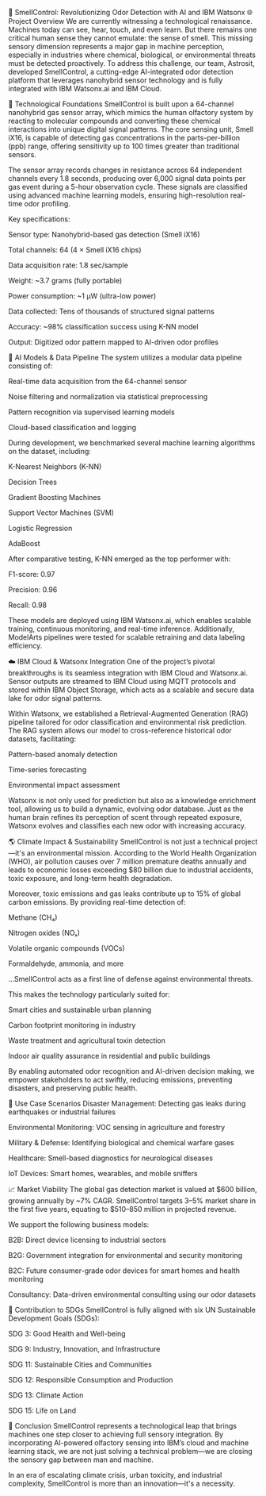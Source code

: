 🚀 SmellControl: Revolutionizing Odor Detection with AI and IBM Watsonx
🌐 Project Overview
We are currently witnessing a technological renaissance. Machines today can see, hear, touch, and even learn. But there remains one critical human sense they cannot emulate: the sense of smell. This missing sensory dimension represents a major gap in machine perception, especially in industries where chemical, biological, or environmental threats must be detected proactively. To address this challenge, our team, Astrosit, developed SmellControl, a cutting-edge AI-integrated odor detection platform that leverages nanohybrid sensor technology and is fully integrated with IBM Watsonx.ai and IBM Cloud.

🔬 Technological Foundations
SmellControl is built upon a 64-channel nanohybrid gas sensor array, which mimics the human olfactory system by reacting to molecular compounds and converting these chemical interactions into unique digital signal patterns. The core sensing unit, Smell iX16, is capable of detecting gas concentrations in the parts-per-billion (ppb) range, offering sensitivity up to 100 times greater than traditional sensors.

The sensor array records changes in resistance across 64 independent channels every 1.8 seconds, producing over 6,000 signal data points per gas event during a 5-hour observation cycle. These signals are classified using advanced machine learning models, ensuring high-resolution real-time odor profiling.

Key specifications:

Sensor type: Nanohybrid-based gas detection (Smell iX16)

Total channels: 64 (4 × Smell iX16 chips)

Data acquisition rate: 1.8 sec/sample

Weight: ~3.7 grams (fully portable)

Power consumption: ~1 µW (ultra-low power)

Data collected: Tens of thousands of structured signal patterns

Accuracy: ~98% classification success using K-NN model

Output: Digitized odor pattern mapped to AI-driven odor profiles

🧠 AI Models & Data Pipeline
The system utilizes a modular data pipeline consisting of:

Real-time data acquisition from the 64-channel sensor

Noise filtering and normalization via statistical preprocessing

Pattern recognition via supervised learning models

Cloud-based classification and logging

During development, we benchmarked several machine learning algorithms on the dataset, including:

K-Nearest Neighbors (K-NN)

Decision Trees

Gradient Boosting Machines

Support Vector Machines (SVM)

Logistic Regression

AdaBoost

After comparative testing, K-NN emerged as the top performer with:

F1-score: 0.97

Precision: 0.96

Recall: 0.98

These models are deployed using IBM Watsonx.ai, which enables scalable training, continuous monitoring, and real-time inference. Additionally, ModelArts pipelines were tested for scalable retraining and data labeling efficiency.

☁️ IBM Cloud & Watsonx Integration
One of the project’s pivotal breakthroughs is its seamless integration with IBM Cloud and Watsonx.ai. Sensor outputs are streamed to IBM Cloud using MQTT protocols and stored within IBM Object Storage, which acts as a scalable and secure data lake for odor signal patterns.

Within Watsonx, we established a Retrieval-Augmented Generation (RAG) pipeline tailored for odor classification and environmental risk prediction. The RAG system allows our model to cross-reference historical odor datasets, facilitating:

Pattern-based anomaly detection

Time-series forecasting

Environmental impact assessment

Watsonx is not only used for prediction but also as a knowledge enrichment tool, allowing us to build a dynamic, evolving odor database. Just as the human brain refines its perception of scent through repeated exposure, Watsonx evolves and classifies each new odor with increasing accuracy.

🌎 Climate Impact & Sustainability
SmellControl is not just a technical project—it's an environmental mission. According to the World Health Organization (WHO), air pollution causes over 7 million premature deaths annually and leads to economic losses exceeding $80 billion due to industrial accidents, toxic exposure, and long-term health degradation.

Moreover, toxic emissions and gas leaks contribute up to 15% of global carbon emissions. By providing real-time detection of:

Methane (CH₄)

Nitrogen oxides (NOₓ)

Volatile organic compounds (VOCs)

Formaldehyde, ammonia, and more

...SmellControl acts as a first line of defense against environmental threats.

This makes the technology particularly suited for:

Smart cities and sustainable urban planning

Carbon footprint monitoring in industry

Waste treatment and agricultural toxin detection

Indoor air quality assurance in residential and public buildings

By enabling automated odor recognition and AI-driven decision making, we empower stakeholders to act swiftly, reducing emissions, preventing disasters, and preserving public health.

🧩 Use Case Scenarios
Disaster Management: Detecting gas leaks during earthquakes or industrial failures

Environmental Monitoring: VOC sensing in agriculture and forestry

Military & Defense: Identifying biological and chemical warfare gases

Healthcare: Smell-based diagnostics for neurological diseases

IoT Devices: Smart homes, wearables, and mobile sniffers

📈 Market Viability
The global gas detection market is valued at $600 billion, growing annually by ~7% CAGR. SmellControl targets 3–5% market share in the first five years, equating to $510–850 million in projected revenue.

We support the following business models:

B2B: Direct device licensing to industrial sectors

B2G: Government integration for environmental and security monitoring

B2C: Future consumer-grade odor devices for smart homes and health monitoring

Consultancy: Data-driven environmental consulting using our odor datasets

🔗 Contribution to SDGs
SmellControl is fully aligned with six UN Sustainable Development Goals (SDGs):

SDG 3: Good Health and Well-being

SDG 9: Industry, Innovation, and Infrastructure

SDG 11: Sustainable Cities and Communities

SDG 12: Responsible Consumption and Production

SDG 13: Climate Action

SDG 15: Life on Land

🧠 Conclusion
SmellControl represents a technological leap that brings machines one step closer to achieving full sensory integration. By incorporating AI-powered olfactory sensing into IBM’s cloud and machine learning stack, we are not just solving a technical problem—we are closing the sensory gap between man and machine.

In an era of escalating climate crisis, urban toxicity, and industrial complexity, SmellControl is more than an innovation—it's a necessity.

